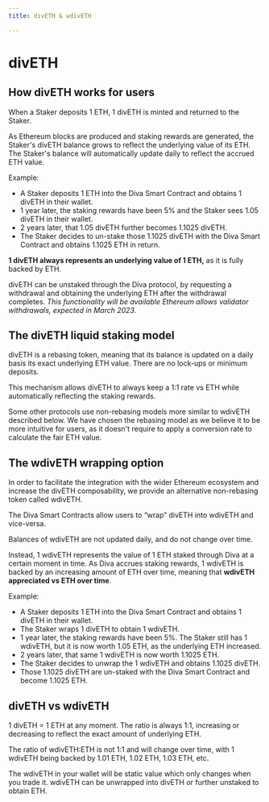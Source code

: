 ```yaml
---
title: divETH & wdivETH

---
```

# divETH

## How divETH works for users

When a Staker deposits 1 ETH, 1 divETH is minted and returned to the Staker.

As Ethereum blocks are produced and staking rewards are generated, the Staker's divETH balance grows to reflect the underlying value of its ETH. The Staker's balance will automatically update daily to reflect the accrued ETH value.

Example:

- A Staker deposits 1 ETH into the Diva Smart Contract and obtains 1 divETH in their wallet.
- 1 year later, the staking rewards have been 5% and the Staker sees 1.05 divETH in their wallet.
- 2 years later, that 1.05 divETH further becomes 1.1025 divETH.
- The Staker decides to un-stake those 1.1025 divETH with the Diva Smart Contract and obtains 1.1025 ETH in return.

**1 divETH always represents an underlying value of 1 ETH,** as it is fully backed by ETH.

divETH can be unstaked through the Diva protocol, by requesting a withdrawal and obtaining the underlying ETH after the withdrawal completes. *This functionality will be available Ethereum allows validator withdrawals, expected in March 2023.*


## The divETH liquid staking model

divETH is a rebasing token, meaning that its balance is updated on a daily basis its exact underlying ETH value. There are no lock-ups or minimum deposits.

This mechanism allows divETH to always keep a 1:1 rate vs ETH while automatically reflecting the staking rewards.

Some other protocols use non-rebasing models more similar to wdivETH described below. We have chosen the rebasing model as we believe it to be more intuitive for users, as it doesn't require to apply a conversion rate to calculate the fair ETH value.


## The wdivETH wrapping option

In order to facilitate the integration with the wider Ethereum ecosystem and increase the divETH composability, we provide an alternative non-rebasing token called wdivETH.

The Diva Smart Contracts allow users to “wrap” divETH into wdivETH and vice-versa.

Balances of wdivETH are not updated daily, and do not change over time.

Instead, 1 wdivETH represents the value of 1 ETH staked through Diva at a certain moment in time. As Diva accrues staking rewards, 1 wdivETH is backed by an increasing amount of ETH over time, meaning that **wdivETH appreciated vs ETH over time**.

Example:

- A Staker deposits 1 ETH into the Diva Smart Contract and obtains 1 divETH in their wallet.
- The Staker wraps 1 divETH to obtain 1 wdivETH.
- 1 year later, the staking rewards have been 5%. The Staker still has 1 wdivETH, but it is now worth 1.05 ETH, as the underlying ETH increased.
- 2 years later, that same 1 wdivETH is now worth 1.1025 ETH.
- The Staker decides to unwrap the 1 wdivETH and obtains 1.1025 divETH.
- Those 1.1025 divETH are un-staked with the Diva Smart Contract and become 1.1025 ETH.

## divETH vs wdivETH

1 divETH = 1 ETH at any moment. The ratio is always 1:1, increasing or decreasing to reflect the exact amount of underlying ETH.

The ratio of wdivETH:ETH is not 1:1 and will change over time, with 1 wdivETH being backed by 1.01 ETH, 1.02 ETH, 1.03 ETH, etc.

The wdivETH in your wallet will be static value which only changes when you trade it. wdivETH can be unwrapped into divETH or further unstaked to obtain ETH.
